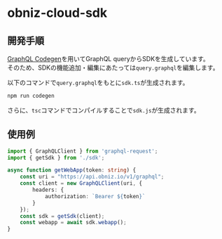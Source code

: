 # obniz-cloud-sdk

## 開発手順

[GraphQL Codegen](https://github.com/dotansimha/graphql-code-generator)を用いてGraphQL queryからSDKを生成しています。  
そのため、SDKの機能追加・編集にあたっては`query.graphql`を編集します。  

以下のコマンドで`query.graphql`をもとに`sdk.ts`が生成されます。
```bash
npm run codegen
```

さらに、`tsc`コマンドでコンパイルすることで`sdk.js`が生成されます。

## 使用例

```TypeScript
import { GraphQLClient } from 'graphql-request';
import { getSdk } from './sdk';

async function getWebApp(token: string) {
    const uri = "https://api.obniz.io/v1/graphql";
    const client = new GraphQLClient(uri, {
        headers: {
            authorization: `Bearer ${token}`
        }
    });
    const sdk = getSdk(client);
    const webapp = await sdk.webapp();
}
```
